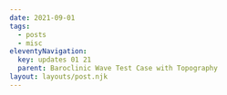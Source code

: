 ```yaml
---
date: 2021-09-01
tags:
  - posts
  - misc
eleventyNavigation:
  key: updates 01 21
  parent: Baroclinic Wave Test Case with Topography
layout: layouts/post.njk
---
```


